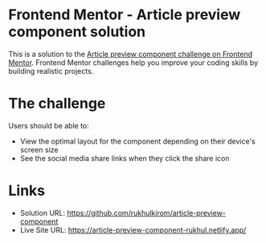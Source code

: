 # Frontend Mentor - Article preview component solution

This is a solution to the [Article preview component challenge on Frontend Mentor](https://www.frontendmentor.io/challenges/article-preview-component-dYBN_pYFT). Frontend Mentor challenges help you improve your coding skills by building realistic projects.

# The challenge

Users should be able to:

- View the optimal layout for the component depending on their device's screen size
- See the social media share links when they click the share icon

# Links

- Solution URL: https://github.com/rukhulkirom/article-preview-component
- Live Site URL: https://article-preview-component-rukhul.netlify.app/
